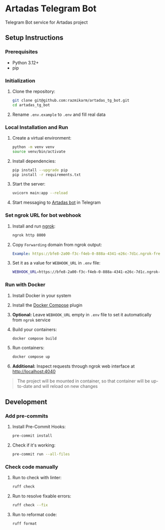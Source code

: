 # Artadas Telegram Bot

Telegram Bot service for Artadas project


## Setup Instructions

### Prerequisites

- Python 3.12+
- pip

### Initialization

1. Clone the repository:
   ```bash
   git clone git@github.com:razmikarm/artadas_tg_bot.git
   cd artadas_tg_bot
   ```

2. Rename `.env.example` to `.env` and fill real data

### Local Installation and Run

1. Create a virtual environment:
   ```bash
   python -m venv venv
   source venv/bin/activate
   ```

2. Install dependencies:
   ```bash
   pip install --upgrade pip
   pip install -r requirements.txt
   ```

3. Start the server:
   ```bash
   uvicorn main:app --reload
   ```

4. Start messaging to [Artadas bot](https://t.me/artadas_bot) in Telegram

### Set ngrok URL for bot webhook

1. Install and run [ngrok](https://ngrok.com/downloads/linux):
   ```bash
   ngrok http 8000
   ```

2. Copy `Forwarding` domain from ngrok output:
   ```yaml
   Example: https://bfe8-2a00-f3c-f4eb-0-888a-4341-e26c-7d1c.ngrok-free.app
   ```

2. Set it as a value for `WEBHOOK_URL` in `.env` file:
   ```bash
   WEBHOOK_URL=https://bfe8-2a00-f3c-f4eb-0-888a-4341-e26c-7d1c.ngrok-free.app
   ```

### Run with Docker

1. Install Docker in your system

2. Install the [Docker Compose](https://docs.docker.com/compose/install/linux/#install-using-the-repository) plugin

3. **Optional:** Leave `WEBHOOK_URL` empty in `.env` file to set it automatically from `ngrok` service

4. Build your containers:
   ```bash
   docker compose build
   ```

5. Run containers:
   ```bash
   docker compose up
   ```

6. **Additional:** Inspect requests through ngrok web interface at [http://localhost:4040](http://localhost:4040)

> The project will be mounted in container, so that container will be up-to-date and will reload on new changes


## Development

### Add pre-commits

1. Install Pre-Commit Hooks:
   ```bash
   pre-commit install
   ```

2. Check if it's working:
   ```bash
   pre-commit run --all-files
   ```

### Check code manually

1. Run to check with linter:
   ```bash
   ruff check
   ```

2. Run to resolve fixable errors:
   ```bash
   ruff check --fix
   ```

3. Run to reformat code:
   ```bash
   ruff format
   ```
